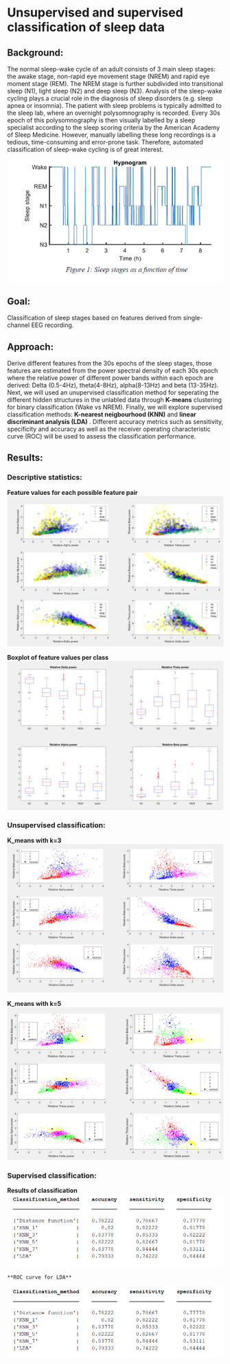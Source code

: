 # Unsupervised and supervised classification of sleep data 

## Background:
The normal sleep-wake cycle of an adult consists of 3 main sleep stages: the awake stage, non-rapid eye movement stage (NREM) and rapid eye moment stage (REM).
The NREM stage is further subdivided into transitional sleep (N1), light sleep (N2) and deep sleep (N3). Analysis of the sleep-wake cycling plays a crucial role in the diagnosis of sleep disorders (e.g. sleep apnea or insomnia).
The patient with sleep problems is typically admitted to the sleep lab, where an overnight polysomnography is recorded. Every 30s epoch of this polysomnography
is then visually labelled by a sleep specialist according to the sleep scoring criteria by the American Academy of Sleep Medicine.
However, manually labelling these long recordings is a tedious, time-consuming and error-prone task. Therefore, automated classification 
of sleep-wake cycling is of great interest. 

![image info](./figures/hypno.PNG) 

## Goal:

Classification of sleep stages based on features derived from single-channel EEG recording.
  
## Approach:
Derive different features from the 30s epochs of the sleep stages, those features are estimated from the power spectral density of each 30s epoch where the
relative power of different power bands within each epoch are derived: Delta (0.5-4Hz), theta(4-8Hz), alpha(8-13Hz) and beta (13-35Hz).  
  Next, we will used an unupervised classification method for seperating the different hidden structures in the unlabled data through **K-means** clustering for binary
  classification (Wake vs NREM).
  Finally, we will explore supervised classification methods: **K-nearest neigbourhood (KNN)** and **linear discriminant analysis (LDA)** . Different accuracy metrics such as
  sensitivity, specificity and accuracy as well as the receiver operating characteristic curve (ROC) will be used to assess the classification performance.
   
 
## Results:
  ### Descriptive statistics:
**Feature values for each possible feature pair**
![image info](./figures/DS1.PNG)  
  
**Boxplot of feature values per class**
![image info](./figures/DS2.PNG)  
  ### Unsupervised classification:
**K_means with k=3**
![image info](./figures/k_means_3.PNG)  
  
**K_means with k=5**
![image info](./figures/k_means_5.PNG) 

 ### Supervised classification:
 
 **Results of classification**  
   ![image info](./figures/results.PNG) 
     
    **ROC curve for LDA**  
   ![image info](./figures/results.PNG) 
 






